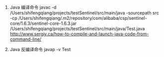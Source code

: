 1. Java 编译命令 javac -d /Users/shifengqiang/projects/testSentinel/src/main/java -sourcepath src -cp /Users/shifengqiang/.m2/repository/com/alibaba/csp/sentinel-core/1.6.3/sentinel-core-1.6.3.jar /Users/shifengqiang/projects/testSentinel/src/main/java/Test.java
http://www.sergiy.ca/how-to-compile-and-launch-java-code-from-command-line/


2. Java 反编译命令 javap -v Test